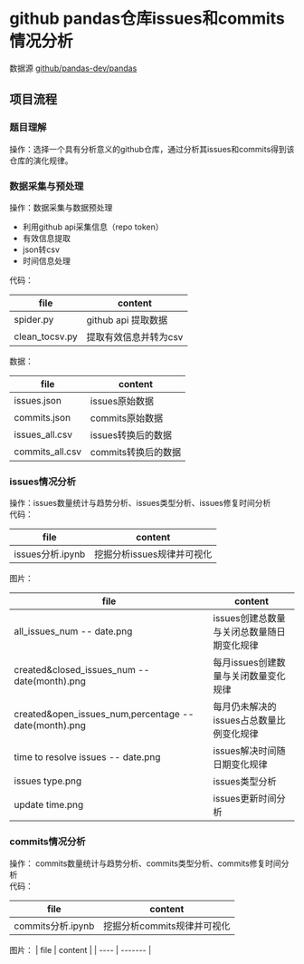 # github pandas仓库issues和commits情况分析

数据源 [github/pandas-dev/pandas](https://github.com/pandas-dev/pandas)

## 项目流程
### 题目理解
操作：选择一个具有分析意义的github仓库，通过分析其issues和commits得到该仓库的演化规律。 <br>

### 数据采集与预处理
操作：数据采集与数据预处理
* 利用github api采集信息（repo token）
* 有效信息提取
* json转csv
* 时间信息处理 <br>

代码：

| file           | content               |
| -------------- | --------------------- |
| spider.py      | github api 提取数据   |
| clean_tocsv.py | 提取有效信息并转为csv |

数据：

| file            | content             |
| --------------- | ------------------- |
| issues.json     | issues原始数据      |
| commits.json    | commits原始数据     |
| issues_all.csv  | issues转换后的数据  |
| commits_all.csv | commits转换后的数据 |


### issues情况分析
操作：issues数量统计与趋势分析、issues类型分析、issues修复时间分析 <br>
代码：

| file             | content                    |
| ---------------- | -------------------------- |
| issues分析.ipynb | 挖掘分析issues规律并可视化 |

图片：

| file                                                  | content                                    |
| ----------------------------------------------------- | ------------------------------------------ |
| all_issues_num -- date.png                            | issues创建总数量与关闭总数量随日期变化规律 |
| created&closed_issues_num -- date(month).png          | 每月issues创建数量与关闭数量变化规律       |
| created&open_issues_num,percentage -- date(month).png | 每月仍未解决的issues占总数量比例变化规律   |
| time to resolve issues -- date.png                    | issues解决时间随日期变化规律               |
| issues type.png                                       | issues类型分析                             |
| update time.png                                       | issues更新时间分析                         |


### commits情况分析
操作： commits数量统计与趋势分析、commits类型分析、commits修复时间分析<br>
代码：

| file              | content                     |
| ----------------- | --------------------------- |
| commits分析.ipynb | 挖掘分析commits规律并可视化 |

图片：
| file | content |
| ---- | ------- |

<!-- 

### 特征构建

### 训练与验证
操作：切分数据集，划分训练集、验证集、测试集，选择模型，模型训练，进行模型调整。 <br>
文件： <br>

### 模型选择
xxx模型 

### 模型预测
操作：用训练好的模型进行预测 <br>
文件： <br>
数据： 

| file 		| content		| 
| :-------:	| :-------:	| 
| xxx.csv	| 预测结果	|  -->